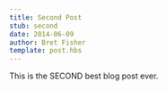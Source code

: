 ```yaml
---
title: Second Post
stub: second
date: 2014-06-09
author: Bret Fisher
template: post.hbs
---
```

This is the SECOND best blog post ever.
